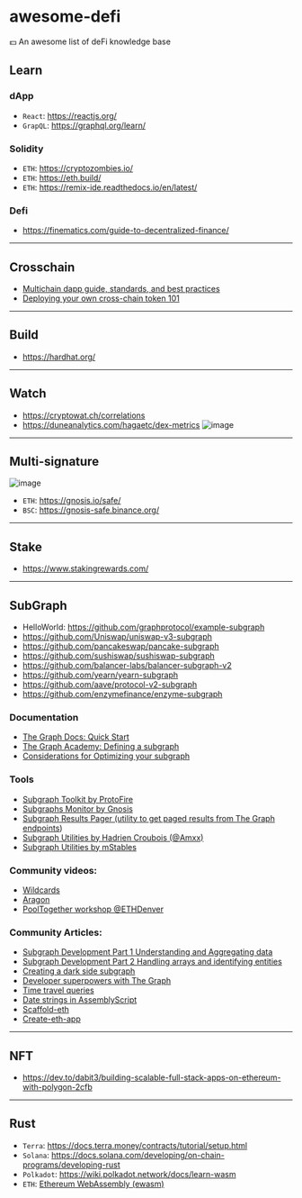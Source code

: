 # awesome-defi
💵 An awesome list of deFi knowledge base

## Learn 
### dApp
- `React`: https://reactjs.org/
- `GrapQL`: https://graphql.org/learn/

### Solidity
- `ETH`: https://cryptozombies.io/
- `ETH`: https://eth.build/
- `ETH`: https://remix-ide.readthedocs.io/en/latest/

### Defi
- https://finematics.com/guide-to-decentralized-finance/

---

## Crosschain
- [Multichain dapp guide, standards, and best practices](https://andrecronje.medium.com/multichain-dapp-guide-standards-and-best-practices-8fabe2672c60)
- [Deploying your own cross-chain token 101](https://andrecronje.medium.com/deploying-your-own-cross-chain-token-101-240420efd0d9)

---

## Build
- https://hardhat.org/

---

## Watch
- https://cryptowat.ch/correlations
- https://duneanalytics.com/hagaetc/dex-metrics
  ![image](https://user-images.githubusercontent.com/97060/118386635-12d5d600-b643-11eb-99c7-f38072c209fe.png)

---

## Multi-signature
![image](https://user-images.githubusercontent.com/97060/118387050-1b7bdb80-b646-11eb-955c-9c14db79c04a.png)
- `ETH`: https://gnosis.io/safe/
- `BSC`: https://gnosis-safe.binance.org/

---

## Stake
- https://www.stakingrewards.com/

---

## SubGraph
- HelloWorld: https://github.com/graphprotocol/example-subgraph
- https://github.com/Uniswap/uniswap-v3-subgraph
- https://github.com/pancakeswap/pancake-subgraph
- https://github.com/sushiswap/sushiswap-subgraph
- https://github.com/balancer-labs/balancer-subgraph-v2
- https://github.com/yearn/yearn-subgraph
- https://github.com/aave/protocol-v2-subgraph
- https://github.com/enzymefinance/enzyme-subgraph

### Documentation
- [The Graph Docs: Quick Start](https://thegraph.com/docs/quick-start#local-development)
- [The Graph Academy: Defining a subgraph](https://thegraph.academy/developers/defining-a-subgraph/)
- [Considerations for Optimizing your subgraph](https://discord.com/channels/438038660412342282/438070183794573313/839516110473658398)

### Tools
- [Subgraph Toolkit by ProtoFire](https://github.com/protofire/subgraph-toolkit)
- [Subgraphs Monitor by Gnosis](https://github.com/gnosis/thegraph-subgraphs-monitor)
- [Subgraph Results Pager (utility to get paged results from The Graph endpoints](https://github.com/justinjmoses/graph-results-pager))
- [Subgraph Utilities by Hadrien Croubois (@Amxx)](https://github.com/Amxx/graphprotocol-utils)
- [Subgraph Utilities by mStables](https://github.com/mstable/mStable-subgraphs-monorepo/tree/master/packages/utils)

### Community videos:
- [Wildcards](https://www.youtube.com/watch?v=_4iipzOwq-U)
- [Aragon](https://www.youtube.com/watch?v=JNqN3fek6FY)
- [PoolTogether workshop @ETHDenver](https://www.youtube.com/watch?v=GqU_-ffyz0Q&t=21143s)

### Community Articles:
- [Subgraph Development Part 1 Understanding and Aggregating data](https://medium.com/protofire-blog/subgraph-development-part-1-understanding-and-aggregating-data-ef0c9a61063d)
- [Subgraph Development Part 2 Handling arrays and identifying entities](https://medium.com/protofire-blog/https://github.com/graphprotocol/graphfoundation/issues/11subgraph-development-part-2-handling-arrays-and-identifying-entities-30d63d4b1dc6)
- [Creating a dark side subgraph](https://theethernaut.substack.com/p/creating-a-dark-side-subgraph)
- [Developer superpowers with The Graph](https://theethernaut.substack.com/p/developer-superpowers-with-thegraph)
- [Time travel queries](https://blocklytics.org/blog/ethereum-blocks-subgraph-made-for-time-travel/)
- [Date strings in AssemblyScript](https://medium.com/blockrocket/how-to-create-date-strings-using-assemblyscript-in-the-graph-f7871f48e92d)
- [Scaffold-eth](https://github.com/austintgriffith/scaffold-eth/tree/graph-dev)
- [Create-eth-app](https://github.com/PaulRBerg/create-eth-app)

---

## NFT
- https://dev.to/dabit3/building-scalable-full-stack-apps-on-ethereum-with-polygon-2cfb

---

## Rust
- `Terra`: https://docs.terra.money/contracts/tutorial/setup.html
- `Solana`: https://docs.solana.com/developing/on-chain-programs/developing-rust
- `Polkadot`: https://wiki.polkadot.network/docs/learn-wasm
- `ETH`: [Ethereum WebAssembly (ewasm)](https://ewasm.readthedocs.io/en/mkdocs/)
